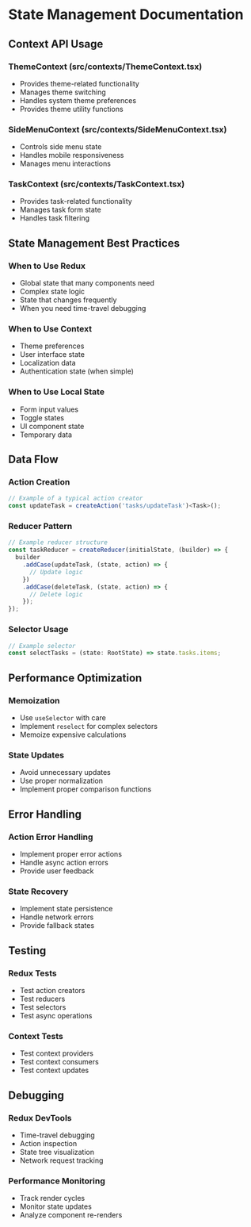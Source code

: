 # State Management Documentation

## Context API Usage

### ThemeContext (src/contexts/ThemeContext.tsx)
- Provides theme-related functionality
- Manages theme switching
- Handles system theme preferences
- Provides theme utility functions

### SideMenuContext (src/contexts/SideMenuContext.tsx)
- Controls side menu state
- Handles mobile responsiveness
- Manages menu interactions

### TaskContext (src/contexts/TaskContext.tsx)
- Provides task-related functionality
- Manages task form state
- Handles task filtering

## State Management Best Practices

### When to Use Redux
- Global state that many components need
- Complex state logic
- State that changes frequently
- When you need time-travel debugging

### When to Use Context
- Theme preferences
- User interface state
- Localization data
- Authentication state (when simple)

### When to Use Local State
- Form input values
- Toggle states
- UI component state
- Temporary data

## Data Flow

### Action Creation
```typescript
// Example of a typical action creator
const updateTask = createAction('tasks/updateTask')<Task>();
```

### Reducer Pattern
```typescript
// Example reducer structure
const taskReducer = createReducer(initialState, (builder) => {
  builder
    .addCase(updateTask, (state, action) => {
      // Update logic
    })
    .addCase(deleteTask, (state, action) => {
      // Delete logic
    });
});
```

### Selector Usage
```typescript
// Example selector
const selectTasks = (state: RootState) => state.tasks.items;
```

## Performance Optimization

### Memoization
- Use `useSelector` with care
- Implement `reselect` for complex selectors
- Memoize expensive calculations

### State Updates
- Avoid unnecessary updates
- Use proper normalization
- Implement proper comparison functions

## Error Handling

### Action Error Handling
- Implement proper error actions
- Handle async action errors
- Provide user feedback

### State Recovery
- Implement state persistence
- Handle network errors
- Provide fallback states

## Testing

### Redux Tests
- Test action creators
- Test reducers
- Test selectors
- Test async operations

### Context Tests
- Test context providers
- Test context consumers
- Test context updates

## Debugging

### Redux DevTools
- Time-travel debugging
- Action inspection
- State tree visualization
- Network request tracking

### Performance Monitoring
- Track render cycles
- Monitor state updates
- Analyze component re-renders
